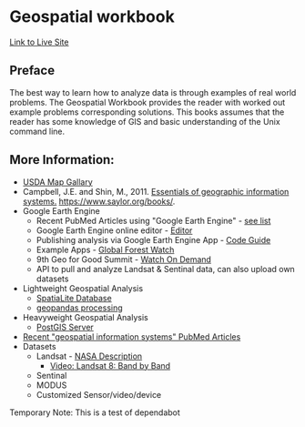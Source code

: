 # Geospatial workbook

[Link to Live Site](https://geospatial.101workbook.org/)

## Preface
The best way to learn how to analyze data is through examples of real world problems.  The Geospatial Workbook provides the reader with worked out example problems corresponding solutions.  This books assumes that the reader has some knowledge of GIS and basic understanding of the Unix command line.  

## More Information:
* [USDA Map Gallary](https://usda-open-data-demo-site-1-lnr.hub.arcgis.com/)
* Campbell, J.E. and Shin, M., 2011. [Essentials of geographic information systems.](https://open.umn.edu/opentextbooks/textbooks/67) https://www.saylor.org/books/.
* Google Earth Engine
  * Recent PubMed Articles using "Google Earth Engine" - [see list](https://pubmed.ncbi.nlm.nih.gov/?term=Google+Earth+Engine)
  * Google Earth Engine online editor - [Editor](https://code.earthengine.google.com/)
  * Publishing analysis via Google Earth Engine App - [Code Guide](https://developers.google.com/earth-engine/guides/apps)
  * Example Apps - [Global Forest Watch](https://www.globalforestwatch.org/map/?menu=eyJkYXRhc2V0Q2F0ZWdvcnkiOiJmb3Jlc3RDaGFuZ2UiLCJtZW51U2VjdGlvbiI6ImRhdGFzZXRzIn0%3D)
  * 9th Geo for Good Summit - [Watch On Demand](https://earthoutreachonair.withgoogle.com/events/geoforgood20)
  * API to pull and analyze Landsat & Sentinal data, can also upload own datasets
* Lightweight Geospatial Analysis
  * [SpatiaLite Database](https://www.gaia-gis.it/fossil/libspatialite/index)
  * [geopandas processing](https://geopandas.org/io.html)
* Heavyweight Geospatial Analysis
  * [PostGIS Server](https://postgis.net/)
* [Recent "geospatial information systems" PubMed Articles](https://pubmed.ncbi.nlm.nih.gov/?term=GIS+geographic+information+systems&sort=date)
* Datasets
  * Landsat - [NASA Description](https://landsat.gsfc.nasa.gov/landsat-8/)
    * [Video: Landsat 8: Band by Band](https://youtu.be/A6WzAc1FTeA)
  * Sentinal
  * MODUS
  * Customized Sensor/video/device

Temporary Note: This is a test of dependabot
